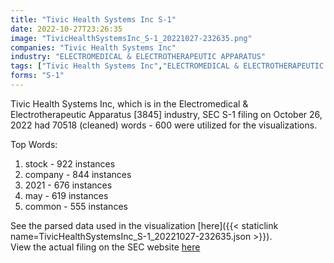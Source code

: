 ```yaml
---
title: "Tivic Health Systems Inc S-1"
date: 2022-10-27T23:26:35
image: "TivicHealthSystemsInc_S-1_20221027-232635.png"
companies: "Tivic Health Systems Inc"
industry: "ELECTROMEDICAL & ELECTROTHERAPEUTIC APPARATUS"
tags: ["Tivic Health Systems Inc","ELECTROMEDICAL & ELECTROTHERAPEUTIC APPARATUS","10-26-2022","S-1"]
forms: "S-1"
---
```

Tivic Health Systems Inc, which is in the Electromedical & Electrotherapeutic Apparatus [3845] industry, SEC S-1 filing on October 26, 2022 had 70518 (cleaned) words - 600 were utilized for the visualizations.

Top Words:
1. stock - 922 instances
2. company - 844 instances
3. 2021 - 676 instances
4. may - 619 instances
5. common - 555 instances


See the parsed data used in the visualization [here]({{< staticlink name=TivicHealthSystemsInc_S-1_20221027-232635.json >}}).  
View the actual filing on the SEC website [here](https://www.sec.gov/Archives/edgar/data/1787740/0001193125-22-268956.txt)